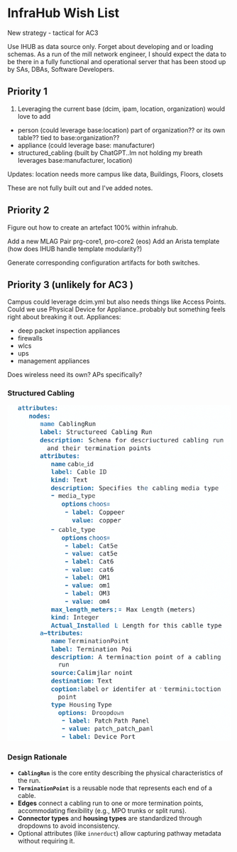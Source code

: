 # InfraHub Wish List 

New strategy - tactical for AC3

Use IHUB as data source only.  Forget about developing and or loading schemas.  As a run of the mill network engineer, I should expect the data to be there in a fully functional and operational server that has been stood up by SAs, DBAs, Software Developers.

## Priority 1

1. Leveraging the current base (dcim, ipam, location, organization) would love to add
- person (could leverage base:location) 
    part of organization?? or its own table?? tied to base:organization??
- appliance  (could leverage base: manufacturer)
- structured_cabling (built by ChatGPT..Im not holding my breath leverages base:manufacturer, location)

Updates: location needs more campus like data, Buildings, Floors, closets

These are not fully built out and I've added notes.

## Priority 2

Figure out how to create an artefact 100% within infrahub.

Add a new MLAG Pair prg-core1, pro-core2 (eos)
Add an Arista template (how does IHUB handle template modularity?)

Generate corresponding configuration artifacts for both switches.



## Priority 3 (unlikely for AC3 )

Campus could leverage dcim.yml but also needs things like Access Points.  Could we use Physical Device for Appliance..probably but something feels right about breaking it out.
Appliances:

- deep packet inspection appliances
- firewalls
- wlcs
- ups
- management appliances

Does wireless need its own?  APs specifically?


### Structured Cabling

![structured_cabling_example](images/structured_cabling_example.png)

### Design Rationale

- **`CablingRun`** is the core entity describing the physical characteristics of the run.
- **`TerminationPoint`** is a reusable node that represents each end of a cable.
- **Edges** connect a cabling run to one or more termination points, accommodating flexibility (e.g., MPO trunks or split runs).
- **Connector types** and **housing types** are standardized through dropdowns to avoid inconsistency.
- Optional attributes (like `innerduct`) allow capturing pathway metadata without requiring it.
